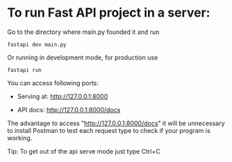 # To run Fast API project in a server:
Go to the directory where main.py founded it and run

    fastapi dev main.py

Or running in development mode, for production use

    fastapi run

You can access following ports:

- Serving at: http://127.0.0.1:8000

- API docs: http://127.0.0.1:8000/docs

The advantage to access "http://127.0.0.1:8000/docs" it will be unnecessary to install Postman to test each request type to check if your program is working.

Tip: To get out of the api serve mode just type Ctrl+C